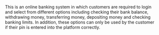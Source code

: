 This is an online banking system in which customers are required to login and select from different options including checking their bank balance, withdrawing money, transferring money, depositing money and checking banking limits. In addition, these options can only be used by the customer if their pin is entered into the platform correctly.
